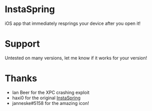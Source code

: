 # InstaSpring
iOS app that immediately resprings your device after you open it!

# Support
Untested on many versions, let me know if it works for your version!

# Thanks
- Ian Beer for the XPC crashing exploit
- haxi0 for the original [InstaSpring](https://github.com/haxi0/InstaSpring)
- janneske#5158 for the amazing icon!
